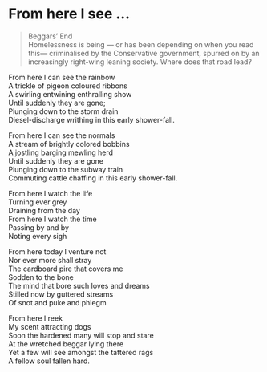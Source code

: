 # From here I see …  
> Beggars’ End  
> Homelessness is being — or has been depending on when you read this— criminalised by the Conservative government, spurred on by an increasingly right-wing leaning society. Where does that road lead?  

From here I can see the rainbow   
A trickle of pigeon coloured ribbons   
A swirling entwining enthralling show  
Until suddenly they are gone;   
Plunging down to the storm drain   
Diesel-discharge writhing in this early shower-fall.  
  
From here I can see the normals   
A stream of brightly colored bobbins   
A jostling barging mewling herd   
Until suddenly they are gone   
Plunging down to the subway train   
Commuting cattle chaffing in this early shower-fall.  
  
From here I watch the life  
Turning ever grey  
Draining from the day   
From here I watch the time   
Passing by and by   
Noting every sigh  
  
From here today I venture not   
Nor ever more shall stray   
The cardboard pire that covers me   
Sodden to the bone   
The mind that bore such loves and dreams   
Stilled now by guttered streams   
Of snot and puke and phlegm  
  
From here I reek   
My scent attracting dogs   
Soon the hardened many will stop and stare   
At the wretched beggar lying there   
Yet a few will see amongst the tattered rags   
A fellow soul fallen hard.  
  
  
